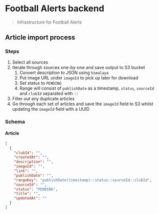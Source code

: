 # Football Alerts backend
> Infrastructure for Football Alerts

## Article import process
### Steps
1. Select all sources
2. Iterate through sources one-by-one and save output to S3 bucket
    1. Convert description to JSON using `himalaya`
    2. Put image URL under `imageId` to pick up later for download
    3. Set status to `PENDING`
    4. Range will consist of `publishDate` as a timestamp, `status`, `sourceId` and `clubId` separated with `::`
3. Filter out any duplicate articles
4. Go through each set of articles and save the `imageId` field to S3 whilst updating the `imageId` field with a UUID

### Schema
#### Article
```json
[
  {
    "clubId": "",
    "createdAt": "",
    "description": "",
    "imageId": "",
    "link": "",
    "publishDate": "",
    "rangeKey": "publishDate(timestamp)::status::sourceId::clubId",
    "sourceId": "",
    "status": "PENDING",
    "title": "",
    "updatedAt": ""
  }
]
```

